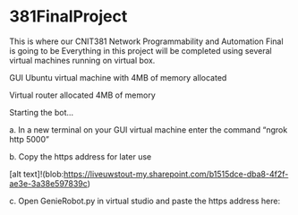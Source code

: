# 381FinalProject
This is where our CNIT381 Network Programmability and Automation Final is going to be
Everything in this project will be completed using several virtual machines running on virtual box.

GUI Ubuntu virtual machine with 4MB of memory allocated

Virtual router allocated 4MB of memory

Starting the bot…

a.	In a new terminal on your GUI virtual machine enter the command “ngrok http 5000”

b.	Copy the https address for later use 

[alt text]!(blob:https://liveuwstout-my.sharepoint.com/b1515dce-dba8-4f2f-ae3e-3a38e597839c)

c.	Open GenieRobot.py in virtual studio and paste the https address here:
 

